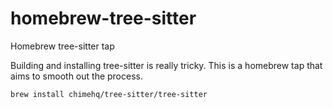 # homebrew-tree-sitter
Homebrew tree-sitter tap

Building and installing tree-sitter is really tricky. This is a homebrew tap that aims to smooth out the process.

    brew install chimehq/tree-sitter/tree-sitter
